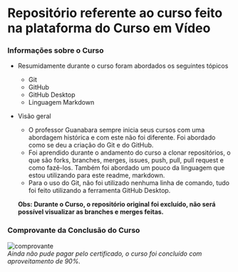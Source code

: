 # Repositório referente ao curso feito na plataforma do Curso em Vídeo

### Informações sobre o Curso

* Resumidamente durante o curso foram abordados os seguintes tópicos
    * Git
    * GitHub
    * GitHub Desktop
    * Linguagem Markdown

* Visão geral  
    * O professor Guanabara sempre inicia seus cursos com uma abordagem histórica e com este não foi diferente. Foi abordado como se deu a criação do Git e do GitHub.  
    * Foi aprendido durante o andamento do curso a clonar repositórios, o que são forks, branches, merges, issues, push, pull, pull request e como fazê-los. Também foi abordado um pouco da linguagem que estou utilizando para este readme, markdown.  
    * Para o uso do Git, não foi utilizado nenhuma linha de comando, tudo foi feito utilizando a ferramenta GitHub Desktop.  
    
    **Obs: Durante o Curso, o repositório original foi excluído, não será possível visualizar as branches e merges feitas.**

### Comprovante da Conclusão do Curso
![comprovante](https://user-images.githubusercontent.com/62157751/189461713-4b04f322-82d1-4906-bee0-1502a86a7888.png)  
_Ainda não pude pagar pelo certificado, o curso foi concluído com aproveitamento de 90%._
